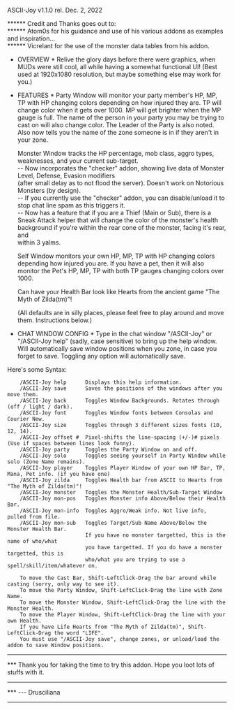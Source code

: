 ASCII-Joy v1.1.0  rel. Dec. 2, 2022

****** Credit and Thanks goes out to:  
****** Atom0s for his guidance and use of his various addons as examples and inspiration...  
****** Vicrelant for the use of the monster data tables from his addon.

* OVERVIEW *
    Relive the glory days before there were graphics, when MUDs were still cool, all while having a somewhat functional UI!
	(Best used at 1920x1080 resolution, but maybe something else may work for you.)

* FEATURES *
    Party Window will monitor your party member's HP, MP, TP with HP changing colors depending on how injured they are.
	TP will change color when it gets over 1000. MP will get brighter when the MP gauge is full. The name of the person
	in your party you may be trying to cast on will also change color. The Leader of the Party is also noted. Also now
        tells you the name of the zone someone is in if they aren't in your zone.

    Monster Window tracks the HP percentage, mob class, aggro types, weaknesses, and your current sub-target.    
        -- Now incorporates the "checker" addon, showing live data of Monster Level, Defense, Evasion modifiers      
		(after small delay as to not flood the server). Doesn't work on Notorious Monsters (by design).     
	-- If you currently use the "checker" addon, you can disable/unload it to stop chat line spam as this triggers it.     
        -- Now has a feature that if you are a Thief (Main or Sub), there is a Sneak Attack helper that will change the color 
	of the monster's health background if you're within the rear cone of the monster, facing it's rear, and      
                within 3 yalms.    

    Self Window monitors your own HP, MP, TP with HP changing colors depending how injured you are. If you have a pet, then
	it will also monitor the Pet's HP, MP, TP with both TP gauges changing colors over 1000.

    Can have your Health Bar look like Hearts from the ancient game "The Myth of Zilda(tm)"!

    (All defaults are in silly places, please feel free to play around and move them. Instructions below.)

* CHAT WINDOW CONFIG *
    Type in the chat window "/ASCII-Joy" or "/ASCII-Joy help" (sadly, case sensitive) to bring up the help window.
	Will automatically save window positions when you zone, in case you forget to save.	
	Toggling any option will automatically save.

Here's some Syntax:

        /ASCII-Joy help      Displays this help information.
        /ASCII-Joy save      Saves the positions of the windows after you move them.
        /ASCII-Joy back      Toggles Window Backgrounds. Rotates through (off / light / dark).
        /ASCII-Joy font      Toggles Window fonts between Consolas and Courier New.
        /ASCII-Joy size      Toggles through 3 different sizes fonts (10, 12, 14).
        /ASCII-Joy offset #  Pixel-shifts the line-spacing (+/-)# pixels (Use if spaces between lines look funny).
        /ASCII-Joy party     Toggles the Party Window on and off.
        /ASCII-Joy solo      Toggles seeing yourself in Party Window while solo (Zone Name remains).
        /ASCII-Joy player    Toggles Player Window of your own HP Bar, TP, Mana, Pet info. (if you have one)
        /ASCII-Joy zilda     Toggles Health bar from ASCII to Hearts from "The Myth of Zilda(tm)"!
        /ASCII-Joy monster   Toggles the Monster Health/Sub-Target Window
        /ASCII-Joy mon-pos   Toggles Monster info Above/Below their Health Bar.
        /ASCII-Joy mon-info  Toggles Aggro/Weak info. Not live info, pulled from file.
        /ASCII-Joy mon-sub   Toggles Target/Sub Name Above/Below the Monster Health Bar.
                             If you have no monster targetted, this is the name of who/what
                             you have targetted. If you do have a monster targetted, this is
                             who/what you are trying to use a spell/skill/item/whatever on.
	
        To move the Cast Bar, Shift-LeftClick-Drag the bar around while casting (sorry, only way to see it).
        To move the Party Window, Shift-LeftClick-Drag the line with Zone Name.
        To move the Monster Window, Shift-LeftClick-Drag the line with the Monster Health.
        To move the Player Window, Shift-LeftClick-Drag the line with your own Health.
        If you have Life Hearts from "The Myth of Zilda(tm)", Shift-LeftClick-Drag the word "LIFE".
        You must use "/ASCII-Joy save", change zones, or unload/load the addon to save Window positions.

***
*** Thank you for taking the time to try this addon. Hope you loot lots of stuffs with it.
***
*** --- Drusciliana
***   

	
